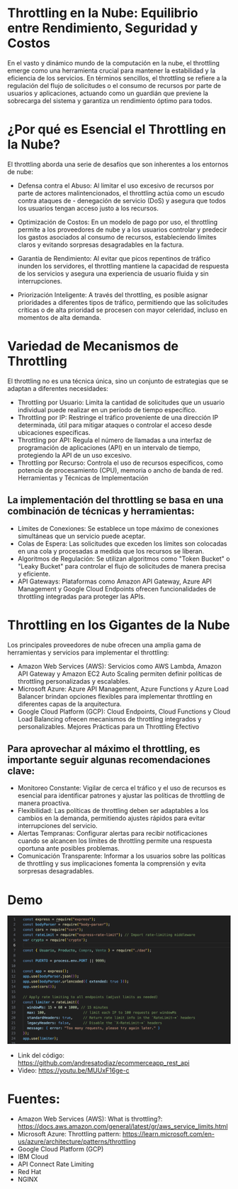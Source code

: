 # Throttling en la Nube: Equilibrio entre Rendimiento, Seguridad y Costos
En el vasto y dinámico mundo de la computación en la nube, el throttling emerge como una herramienta crucial para mantener la estabilidad y la eficiencia de los servicios. En términos sencillos, el throttling se refiere a la regulación del flujo de solicitudes o el consumo de recursos por parte de usuarios y aplicaciones, actuando como un guardián que previene la sobrecarga del sistema y garantiza un rendimiento óptimo para todos.

# ¿Por qué es Esencial el Throttling en la Nube?

El throttling aborda una serie de desafíos que son inherentes a los entornos de nube:

- Defensa contra el Abuso:  Al limitar el uso excesivo de recursos por parte de actores malintencionados, el throttling actúa como un escudo contra ataques de - denegación de servicio (DoS) y asegura que todos los usuarios tengan acceso justo a los recursos.

- Optimización de Costos: En un modelo de pago por uso, el throttling permite a los proveedores de nube y a los usuarios controlar y predecir los gastos asociados al consumo de recursos, estableciendo límites claros y evitando sorpresas desagradables en la factura.

- Garantía de Rendimiento: Al evitar que picos repentinos de tráfico inunden los servidores, el throttling mantiene la capacidad de respuesta de los servicios y asegura una experiencia de usuario fluida y sin interrupciones.

- Priorización Inteligente: A través del throttling, es posible asignar prioridades a diferentes tipos de tráfico, permitiendo que las solicitudes críticas o de alta prioridad se procesen con mayor celeridad, incluso en momentos de alta demanda.

# Variedad de Mecanismos de Throttling

El throttling no es una técnica única, sino un conjunto de estrategias que se adaptan a diferentes necesidades:

- Throttling por Usuario: Limita la cantidad de solicitudes que un usuario individual puede realizar en un período de tiempo específico.
- Throttling por IP: Restringe el tráfico proveniente de una dirección IP determinada, útil para mitigar ataques o controlar el acceso desde ubicaciones específicas.
- Throttling por API: Regula el número de llamadas a una interfaz de programación de aplicaciones (API) en un intervalo de tiempo, protegiendo la API de un uso excesivo.
- Throttling por Recurso: Controla el uso de recursos específicos, como potencia de procesamiento (CPU), memoria o ancho de banda de red.
Herramientas y Técnicas de Implementación

## La implementación del throttling se basa en una combinación de técnicas y herramientas:

- Límites de Conexiones: Se establece un tope máximo de conexiones simultáneas que un servicio puede aceptar.
- Colas de Espera: Las solicitudes que exceden los límites son colocadas en una cola y procesadas a medida que los recursos se liberan.
- Algoritmos de Regulación: Se utilizan algoritmos como "Token Bucket" o "Leaky Bucket" para controlar el flujo de solicitudes de manera precisa y eficiente.
- API Gateways: Plataformas como Amazon API Gateway, Azure API Management y Google Cloud Endpoints ofrecen funcionalidades de throttling integradas para proteger las APIs.

# Throttling en los Gigantes de la Nube

Los principales proveedores de nube ofrecen una amplia gama de herramientas y servicios para implementar el throttling:

- Amazon Web Services (AWS): Servicios como AWS Lambda, Amazon API Gateway y Amazon EC2 Auto Scaling permiten definir políticas de throttling personalizadas y escalables.
- Microsoft Azure: Azure API Management, Azure Functions y Azure Load Balancer brindan opciones flexibles para implementar throttling en diferentes capas de la arquitectura.
- Google Cloud Platform (GCP): Cloud Endpoints, Cloud Functions y Cloud Load Balancing ofrecen mecanismos de throttling integrados y personalizables.
Mejores Prácticas para un Throttling Efectivo

## Para aprovechar al máximo el throttling, es importante seguir algunas recomendaciones clave:

- Monitoreo Constante: Vigilar de cerca el tráfico y el uso de recursos es esencial para identificar patrones y ajustar las políticas de throttling de manera proactiva.
- Flexibilidad: Las políticas de throttling deben ser adaptables a los cambios en la demanda, permitiendo ajustes rápidos para evitar interrupciones del servicio.
- Alertas Tempranas: Configurar alertas para recibir notificaciones cuando se alcancen los límites de throttling permite una respuesta oportuna ante posibles problemas.
- Comunicación Transparente: Informar a los usuarios sobre las políticas de throttling y sus implicaciones fomenta la comprensión y evita sorpresas desagradables.

# Demo
![Throttling](./throttling.png)
- Link del código: https://github.com/andresatodiaz/ecommerceapp_rest_api
- Video: https://youtu.be/MUUxF16ge-c


# Fuentes:

- Amazon Web Services (AWS):
What is throttling?: https://docs.aws.amazon.com/general/latest/gr/aws_service_limits.html
- Microsoft Azure:
Throttling pattern: https://learn.microsoft.com/en-us/azure/architecture/patterns/throttling
- Google Cloud Platform (GCP)
- IBM Cloud
- API Connect Rate Limiting
- Red Hat
- NGINX

